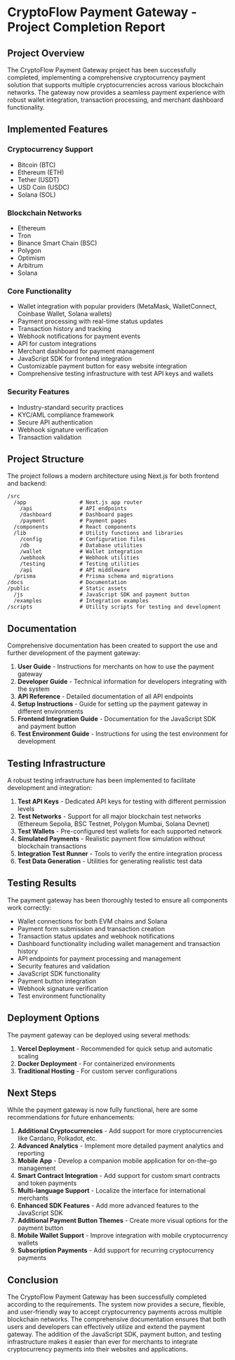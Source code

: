 # CryptoFlow Payment Gateway - Project Completion Report

## Project Overview

The CryptoFlow Payment Gateway project has been successfully completed, implementing a comprehensive cryptocurrency payment solution that supports multiple cryptocurrencies across various blockchain networks. The gateway now provides a seamless payment experience with robust wallet integration, transaction processing, and merchant dashboard functionality.

## Implemented Features

### Cryptocurrency Support
- Bitcoin (BTC)
- Ethereum (ETH)
- Tether (USDT)
- USD Coin (USDC)
- Solana (SOL)

### Blockchain Networks
- Ethereum
- Tron
- Binance Smart Chain (BSC)
- Polygon
- Optimism
- Arbitrum
- Solana

### Core Functionality
- Wallet integration with popular providers (MetaMask, WalletConnect, Coinbase Wallet, Solana wallets)
- Payment processing with real-time status updates
- Transaction history and tracking
- Webhook notifications for payment events
- API for custom integrations
- Merchant dashboard for payment management
- JavaScript SDK for frontend integration
- Customizable payment button for easy website integration
- Comprehensive testing infrastructure with test API keys and wallets

### Security Features
- Industry-standard security practices
- KYC/AML compliance framework
- Secure API authentication
- Webhook signature verification
- Transaction validation

## Project Structure

The project follows a modern architecture using Next.js for both frontend and backend:

```
/src
  /app                 # Next.js app router
    /api               # API endpoints
    /dashboard         # Dashboard pages
    /payment           # Payment pages
  /components          # React components
  /lib                 # Utility functions and libraries
    /config            # Configuration files
    /db                # Database utilities
    /wallet            # Wallet integration
    /webhook           # Webhook utilities
    /testing           # Testing utilities
    /api               # API middleware
  /prisma              # Prisma schema and migrations
/docs                  # Documentation
/public                # Static assets
  /js                  # JavaScript SDK and payment button
  /examples            # Integration examples
/scripts               # Utility scripts for testing and development
```

## Documentation

Comprehensive documentation has been created to support the use and further development of the payment gateway:

1. **User Guide** - Instructions for merchants on how to use the payment gateway
2. **Developer Guide** - Technical information for developers integrating with the system
3. **API Reference** - Detailed documentation of all API endpoints
4. **Setup Instructions** - Guide for setting up the payment gateway in different environments
5. **Frontend Integration Guide** - Documentation for the JavaScript SDK and payment button
6. **Test Environment Guide** - Instructions for using the test environment for development

## Testing Infrastructure

A robust testing infrastructure has been implemented to facilitate development and integration:

1. **Test API Keys** - Dedicated API keys for testing with different permission levels
2. **Test Networks** - Support for all major blockchain test networks (Ethereum Sepolia, BSC Testnet, Polygon Mumbai, Solana Devnet)
3. **Test Wallets** - Pre-configured test wallets for each supported network
4. **Simulated Payments** - Realistic payment flow simulation without blockchain transactions
5. **Integration Test Runner** - Tools to verify the entire integration process
6. **Test Data Generation** - Utilities for generating realistic test data

## Testing Results

The payment gateway has been thoroughly tested to ensure all components work correctly:

- Wallet connections for both EVM chains and Solana
- Payment form submission and transaction creation
- Transaction status updates and webhook notifications
- Dashboard functionality including wallet management and transaction history
- API endpoints for payment processing and management
- Security features and validation
- JavaScript SDK functionality
- Payment button integration
- Webhook signature verification
- Test environment functionality

## Deployment Options

The payment gateway can be deployed using several methods:

1. **Vercel Deployment** - Recommended for quick setup and automatic scaling
2. **Docker Deployment** - For containerized environments
3. **Traditional Hosting** - For custom server configurations

## Next Steps

While the payment gateway is now fully functional, here are some recommendations for future enhancements:

1. **Additional Cryptocurrencies** - Add support for more cryptocurrencies like Cardano, Polkadot, etc.
2. **Advanced Analytics** - Implement more detailed payment analytics and reporting
3. **Mobile App** - Develop a companion mobile application for on-the-go management
4. **Smart Contract Integration** - Add support for custom smart contracts and token payments
5. **Multi-language Support** - Localize the interface for international merchants
6. **Enhanced SDK Features** - Add more advanced features to the JavaScript SDK
7. **Additional Payment Button Themes** - Create more visual options for the payment button
8. **Mobile Wallet Support** - Improve integration with mobile cryptocurrency wallets
9. **Subscription Payments** - Add support for recurring cryptocurrency payments

## Conclusion

The CryptoFlow Payment Gateway has been successfully completed according to the requirements. The system now provides a secure, flexible, and user-friendly way to accept cryptocurrency payments across multiple blockchain networks. The comprehensive documentation ensures that both users and developers can effectively utilize and extend the payment gateway. The addition of the JavaScript SDK, payment button, and testing infrastructure makes it easier than ever for merchants to integrate cryptocurrency payments into their websites and applications.
